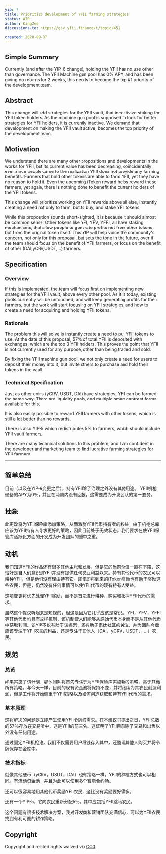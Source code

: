 ```yaml
---
yip: 7
title: Prioritize development of YFII farming strategies
status: WIP
author: KingZee
discussions-to: https://gov.yfii.finance/t/topic/451

created: 2020-09-07
---
```


<!--You can leave these HTML comments in your merged YIP and delete the visible duplicate text guides, they will not appear and may be helpful to refer to if you edit it again. This is the suggested template for new YIPs. Note that an YIP number will be assigned by an editor. When opening a pull request to submit your YIP, please use an abbreviated title in the filename, `yip-draft_title_abbrev.md`. The title should be 44 characters or less.-->

## Simple Summary
<!--"If you can't explain it simply, you don't understand it well enough." Simply describe the outcome the proposed changes intends to achieve. This should be non-technical and accessible to a casual community member.-->

Currently (and after the YIP-6 change), holding the YFII has no use other than governance. The YFII Machine gun pool has 0% APY, and has been giving no returns for 2 weeks, this needs to become the top #1 priority of the development team.

## Abstract
<!--A short (~200 word) description of the proposed change, the abstract should clearly describe the proposed change. This is what *will* be done if the YIP is implemented, not *why* it should be done or *how* it will be done. If the YIP proposes deploying a new contract, write, "we propose to deploy a new contract that will do x".-->

This change will add strategies for the YFII vault, that incentivize staking for YFII token holders. As the machine gun pool is supposed to look for better strategies for YFII holders, it is currently inactive. We demand that development on making the YFII vault active, becomes the top priority of the development team. 

## Motivation
<!--This is the problem statement. This is the *why* of the YIP. It should clearly explain *why* the current state of the protocol is inadequate.  It is critical that you explain *why* the change is needed, if the YIP proposes changing how something is calculated, you must address *why* the current calculation is innaccurate or wrong. This is not the place to describe how the YIP will address the issue!-->
We understand there are many other propositions and developments in the works for YFII, but its current value has been decreasing, coincidentally ever since people came to the realization YFII does not provide any farming benefits.
Farmers that hold other tokens are able to farm YFII, yet they have no reason to hold it. Even the upcoming iToken reward helps reward these farmers, yet again, there is nothing done to benefit the current holders of the YFII tokens.

This change will prioritize working on YFII rewards above all else, instantly creating a need not only to farm, but to buy, and stake YFII tokens. 

While this proposition sounds short-sighted, it is because it should almost be common sense. Other tokens like YFI, YFV, YFFI, all have staking mechanisms, that allow people to generate profits not from other tokens, but from the original token itself.
This YIP will help voice the community's concern, not only for this proposal, but sets the tone in the future, over if the team should focus on the benefit of YFII farmers, or focus on the benefit of other (DAI,yCRV,USDT,...) farmers.

## Specification
<!--The specification should describe the syntax and semantics of any new feature, there are five sections
1. Overview
2. Rationale
3. Technical Specification
4. Test Cases
5. Configurable Values
-->

### Overview
<!--This is a high level overview of *how* the YIP will solve the problem. The overview should clearly describe how the new feature will be implemented.-->

If this is implemented, the team will focus first on implementing new strategies for the YFII vault, above every other pool. As it is today, existing pools currently will be untouched, and will keep generating profits for their farmers, but the work will start focusing on YFII strategies, and how to create a need for acquiring and holding YFII tokens.

### Rationale
<!--This is where you explain the reasoning behind how you propose to solve the problem. Why did you propose to implement the change in this way, what were the considerations and trade-offs. The rationale fleshes out what motivated the design and why particular design decisions were made. It should describe alternate designs that were considered and related work. The rationale may also provide evidence of consensus within the community, and should discuss important objections or concerns raised during discussion.-->

The problem this will solve is instantly create a need to put YFII tokens to use. At the date of this proposal, 57% of total YFII is deposited with exchanges, which are the top 3 YFII holders. This proves the point that YFII is not currently used for any purpose, other than being traded and sold. 

By fixing the YFII machine gun pool, we not only create a need for users to deposit their money into it, but invite others to purchase and hold their tokens in the vault.

### Technical Specification
<!--The technical specification should outline the public API of the changes proposed. That is, changes to any of the interfaces YFII Finance currently exposes or the creations of new ones.-->

Just as other coins (yCRV, USDT, DAI) have strategies, YFII can be farmed the same way. There are liquidity pools, and multiple smart contract farms available for this.

It is also easily possible to reward YFII farmers with other tokens, which is still a lot better than no rewards. 

There is also YIP-5 which redistributes 5% to farmers, which should include YFII vault farmers.

There are many technical solutions to this problem, and I am confident in the developer and marketing team to find lucrative farming strategies for YFII farmers.

_________________

## 简单总结

目前（以及在YIP-6变更之后），持有YFII除了治理之外没有其他用途。 YFII机枪储备的APY为0％，并且在两周内没有回报，这需要成为开发团队的第一要务。

## 抽象

此更改将为YFII保险库添加策略，从而激励YFII代币持有者的权益。由于机枪总库应该为YFII持有人寻求更好的策略，因此目前处于无效状态。我们要求在使YFII保管库活跃化方面的开发成为开发团队的重中之重。

## 动机

我们知道YFII的作品还有很多其他主张和发展，但是它的当前价值一直在下降，这恰好是自人们意识到YFII并没有提供任何农业利益以来。持有其他代币的农民可以耕种YFII，但是他们没有理由持有它。即使即将到来的iToken奖励也有助于奖励这些农民，但是，仍然没有任何事情可以使YFII代币的现有持有人受益。

这项变更将优先处理YFII奖励，而不是首先进行耕种，购买和抵押YFII代币的需求。

虽然这个提议听起来是短视的，但这是因为它几乎应该是常识。 YFI，YFV，YFFI等其他代币均具有放样机制，该机制使人们能够从原始代币本身而不是从其他代币中获取利润。该YIP不仅有助于该提案，还有助于表达社区的关注，并为团队今后应该专注于YFII农民的利益，还是专注于其他人（DAI，yCRV，USDT， ...）农民。

## 规范

### 总览

如果实施了该计划，那么团队将首先专注于为YFII保险库实施新的策略，高于其他所有策略。与今天一样，目前的现有资金池将保持不变，并将继续为其农民创造利润，但是工作将开始侧重于YFII策略以及如何创造获取和持有YFII代币的需求。

### 基本原理

这将解决的问题是立即产生使用YFII令牌的需求。在本建议书提出之日，YFII总数的57％存放在交易所中，这是YFII的前三名。这证明了YFII目前除了交易和出售以外没有任何用途。

通过固定YFII机枪池，我们不仅需要用户将钱存入其中，还邀请其他人购买并将令牌保存在金库中。

### 技术指标

就像其他硬币（yCRV，USDT，DAI）也有策略一样，YFII的种植方式也可以相同。有流动资金池，并且为此可以使用多个智能合约场。

还可以很容易地用其他代币奖励YFII农民，这比没有奖励要好得多。

还有一个YIP-5，它向农民重新分配5％，其中应包括YFII跳马农民。

这个问题有很多技术解决方案，我对开发商和营销团队充满信心，可以为YFII农民找到有利可图的耕作策略。

## Copyright
Copyright and related rights waived via [CC0](https://creativecommons.org/publicdomain/zero/1.0/).
